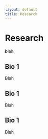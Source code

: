 ```yaml
---
layout: default
title: Research
---
```

# Research

blah

## Bio 1

Blah

## Bio 1

Blah

## Bio 1

Blah

